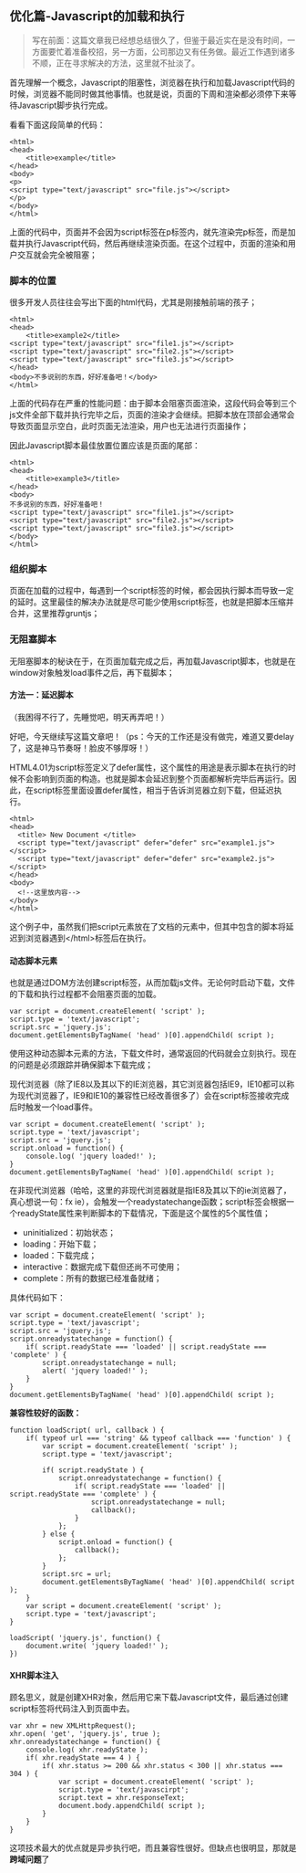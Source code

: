 ## 优化篇-Javascript的加载和执行 ##
> 写在前面：这篇文章我已经想总结很久了，但鉴于最近实在是没有时间，一方面要忙着准备校招，另一方面，公司那边又有任务做。最近工作遇到诸多不顺，正在寻求解决的方法，这里就不扯淡了。

首先理解一个概念，Javascript的阻塞性，浏览器在执行和加载Javascript代码的时候，浏览器不能同时做其他事情。也就是说，页面的下周和渲染都必须停下来等待Javascript脚步执行完成。

看看下面这段简单的代码：
    
    <html>
	<head>
		<title>example</title>
	</head>
    <body>
	<p>
	<script type="text/javascript" src="file.js"></script>
	</p>
	</body>
    </html>

上面的代码中，页面并不会因为script标签在p标签内，就先渲染完p标签，而是加载并执行Javascript代码，然后再继续渲染页面。在这个过程中，页面的渲染和用户交互就会完全被阻塞；
### 脚本的位置 ###
很多开发人员往往会写出下面的html代码，尤其是刚接触前端的孩子；

	<html>
	<head>
		<title>example2</title>
	<script type="text/javascript" src="file1.js"></script>
	<script type="text/javascript" src="file2.js"></script>
	<script type="text/javascript" src="file3.js"></script>
	</head>
    <body>不多说别的东西，好好准备吧！</body>
    </html>

上面的代码存在严重的性能问题：由于脚本会阻塞页面渲染，这段代码会等到三个js文件全部下载并执行完毕之后，页面的渲染才会继续。把脚本放在顶部会通常会导致页面显示空白，此时页面无法渲染，用户也无法进行页面操作；

因此Javascript脚本最佳放置位置应该是页面的尾部：

    <html>
	<head>
		<title>example3</title>
	</head>
    <body>
	不多说别的东西，好好准备吧！
	<script type="text/javascript" src="file1.js"></script>
	<script type="text/javascript" src="file2.js"></script>
	<script type="text/javascript" src="file3.js"></script>
	</body>
    </html>

### 组织脚本 ###
页面在加载的过程中，每遇到一个script标签的时候，都会因执行脚本而导致一定的延时。这里最佳的解决办法就是尽可能少使用script标签，也就是把脚本压缩并合并，这里推荐gruntjs；

### 无阻塞脚本 ###
无阻塞脚本的秘诀在于，在页面加载完成之后，再加载Javascript脚本，也就是在window对象触发load事件之后，再下载脚本；

#### 方法一：延迟脚本 ####

（我困得不行了，先睡觉吧，明天再弄吧！）

好吧，今天继续写这篇文章吧！（ps：今天的工作还是没有做完，难道又要delay了，这是神马节奏呀！脸皮不够厚呀！）

HTML4.01为script标签定义了defer属性，这个属性的用途是表示脚本在执行的时候不会影响到页面的构造。也就是脚本会延迟到整个页面都解析完毕后再运行。因此，在script标签里面设置defer属性，相当于告诉浏览器立刻下载，但延迟执行。

	<html> 
	<head> 
	  <title> New Document </title> 
	  <script type="text/javascript" defer="defer" src="example1.js"></script> 
	  <script type="text/javascript" defer="defer" src="example2.js"></script> 
	</head> 
	<body> 
	  <!--这里放内容--> 
	</body> 
	</html>

这个例子中，虽然我们把script元素放在了文档的<head>元素中，但其中包含的脚本将延迟到浏览器遇到</html\>标签后在执行。

#### 动态脚本元素 ####
也就是通过DOM方法创建script标签，从而加载js文件。无论何时启动下载，文件的下载和执行过程都不会阻塞页面的加载。

    var script = document.createElement( 'script' );
	script.type = 'text/javascript';
	script.src = 'jquery.js';
	document.getElementsByTagName( 'head' )[0].appendChild( script );

使用这种动态脚本元素的方法，下载文件时，通常返回的代码就会立刻执行。现在的问题是必须跟踪并确保脚本下载完成；

现代浏览器（除了IE8以及其以下的IE浏览器，其它浏览器包括IE9，IE10都可以称为现代浏览器了，IE9和IE10的兼容性已经改善很多了）会在script标签接收完成后时触发一个load事件。

    var script = document.createElement( 'script' );
	script.type = 'text/javascript';
	script.src = 'jquery.js';
	script.onload = function() {
		console.log( 'jquery loaded!' );
	}
	document.getElementsByTagName( 'head' )[0].appendChild( script );

在非现代浏览器（哈哈，这里的非现代浏览器就是指IE8及其以下的ie浏览器了，真心想说一句：fx ie），会触发一个readystatechange函数；script标签会根据一个readyState属性来判断脚本的下载情况，下面是这个属性的5个属性值；

- uninitialized：初始状态；
- loading：开始下载；
- loaded：下载完成；
- interactive：数据完成下载但还尚不可使用；
- complete：所有的数据已经准备就绪；

具体代码如下：

    var script = document.createElement( 'script' );
	script.type = 'text/javascript';
	script.src = 'jquery.js';
	script.onreadystatechange = function() {
		if( script.readyState === 'loaded' || script.readyState === 'complete' ) {
			script.onreadystatechange = null;
			alert( 'jquery loaded!' );
		}
	}
	document.getElementsByTagName( 'head' )[0].appendChild( script );

**兼容性较好的函数：**
	
	function loadScript( url, callback ) {
		if( typeof url === 'string' && typeof callback === 'function' ) {
			var script = document.createElement( 'script' );
			script.type = 'text/javascript';
	
			if( script.readyState ) {
				script.onreadystatechange = function() {
					if( script.readyState === 'loaded' || script.readyState === 'complete' ) {
						script.onreadystatechange = null;
						callback();
					}
				};
			} else {
				script.onload = function() {
					callback();
				};
			}
			script.src = url;
			document.getElementsByTagName( 'head' )[0].appendChild( script );
		}
		var script = document.createElement( 'script' );
		script.type = 'text/javascript';
	}
	
	loadScript( 'jquery.js', function() {
		document.write( 'jquery loaded!' );
	})

#### XHR脚本注入 ####
顾名思义，就是创建XHR对象，然后用它来下载Javascript文件，最后通过创建script标签将代码注入到页面中去。

    var xhr = new XMLHttpRequest();
	xhr.open( 'get', 'jquery.js', true );
	xhr.onreadystatechange = function() {
		console.log( xhr.readyState );
		if( xhr.readyState === 4 ) {
			if( xhr.status >= 200 && xhr.status < 300 || xhr.status === 304 ) {
				var script = document.createElement( 'script' );
				script.type = 'text/javascirpt';
				script.text = xhr.responseText;
				document.body.appendChild( script ); 
			}
		}
	}

这项技术最大的优点就是异步执行吧，而且兼容性很好。但缺点也很明显，那就是**跨域问题**了